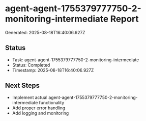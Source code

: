 # agent-agent-1755379777750-2-monitoring-intermediate Report

Generated: 2025-08-18T16:40:06.927Z

## Status
- Task: agent-agent-1755379777750-2-monitoring-intermediate
- Status: Completed
- Timestamp: 2025-08-18T16:40:06.927Z

## Next Steps
- Implement actual agent-agent-1755379777750-2-monitoring-intermediate functionality
- Add proper error handling
- Add logging and monitoring
